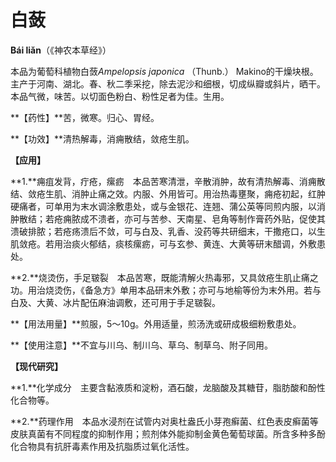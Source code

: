 # 白蔹

**Bái liǎn**（《神农本草经》）

本品为葡萄科植物白蔹*Ampelopsis japonica* （Thunb.） Makino的干燥块根。主产于河南、湖北。春、秋二季采挖，除去泥沙和细根，切成纵瓣或斜片，晒干。本品气微，味苦。以切面色粉白、粉性足者为佳。生用。

**【药性】**苦，微寒。归心、胃经。

**【功效】**清热解毒，消痈散结，敛疮生肌。

**【应用】**

**1.**痈疽发背，疔疮，瘰疬　本品苦寒清泄，辛散消肿，故有清热解毒、消痈散结、敛疮生肌、消肿止痛之效。内服、外用皆可。用治热毒壅聚，痈疮初起，红肿硬痛者，可单用为末水调涂敷患处，或与金银花、连翘、蒲公英等同煎内服，以消肿散结；若疮痈脓成不溃者，亦可与苦参、天南星、皂角等制作膏药外贴，促使其溃破排脓；若疮疡溃后不敛，可与白及、乳香、没药等共研细末，干撒疮口，以生肌敛疮。若用治痰火郁结，痰核瘰疬，可与玄参、黄连、大黄等研末醋调，外敷患处。

**2.**烧烫伤，手足皲裂　本品苦寒，既能清解火热毒邪，又具敛疮生肌止痛之功。用治烧烫伤，《备急方》单用本品研末外敷；亦可与地榆等份为末外用。若与白及、大黄、冰片配伍麻油调敷，还可用于手足皲裂。

**【用法用量】**煎服，5～10g。外用适量，煎汤洗或研成极细粉敷患处。

**【使用注意】**不宜与川乌、制川乌、草乌、制草乌、附子同用。

**【现代研究】**

**1.**化学成分　主要含黏液质和淀粉，酒石酸，龙脑酸及其糖苷，脂肪酸和酚性化合物等。

**2.**药理作用　本品水浸剂在试管内对奥杜盎氏小芽孢癣菌、红色表皮癣菌等皮肤真菌有不同程度的抑制作用；煎剂体外能抑制金黄色葡萄球菌。所含多种多酚化合物具有抗肝毒素作用及抗脂质过氧化活性。